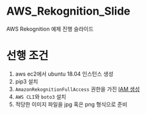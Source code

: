 # AWS_Rekognition_Slide
AWS Rekognition 예제 진행 슬라이드

# 선행 조건
1. aws ec2에서 ubuntu 18.04 인스턴스 생성
2. pip3 설치
3. `AmazonRekognitionFullAccess` 권한을 가진 [IAM 생성](https://console.aws.amazon.com/iam/home?region=ap-northeast-2#/home)
4. `AWS CLI`와 `boto3` 설치
5. 적당한 이미지 파일을 jpg 혹은 png 형식으로 준비
